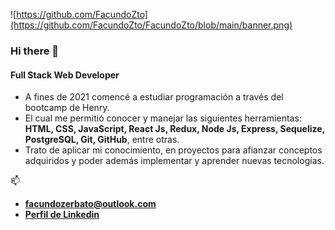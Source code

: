 ![https://github.com/FacundoZto](https://github.com/FacundoZto/FacundoZto/blob/main/banner.png)

### Hi there 👋

#### Full Stack Web Developer

- A fines de 2021 comencé a estudiar programación a través del bootcamp de Henry.
- El cual me permitió conocer y manejar las siguientes herramientas:
 **HTML, CSS, JavaScript, React Js, Redux, Node Js, Express, Sequelize, PostgreSQL, Git, GitHub**, entre otras.
- Trato de aplicar mi conocimiento, en proyectos para afianzar conceptos adquiridos y poder además implementar y aprender nuevas tecnologías.

  
📫
- **facundozerbato@outlook.com**
- **[Perfil de Linkedin](https://www.linkedin.com/in/facundozerbato/)**


